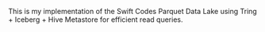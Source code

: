 This is my implementation of the Swift Codes Parquet Data Lake using Tring + Iceberg + Hive Metastore for efficient read queries.
